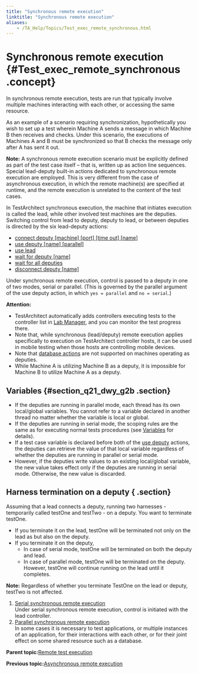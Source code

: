 ```yaml
--- 
title: "Synchronous remote execution"
linktitle: "Synchronous remote execution"
aliases: 
    - /TA_Help/Topics/Test_exec_remote_synchronous.html
---
```

# Synchronous remote execution {#Test_exec_remote_synchronous .concept}

In synchronous remote execution, tests are run that typically involve multiple machines interacting with each other, or accessing the same resource.

As an example of a scenario requiring synchronization, hypothetically you wish to set up a test wherein Machine A sends a message in which Machine B then receives and checks. Under this scenario, the executions of Machines A and B must be synchronized so that B checks the message only after A has sent it out.

**Note:** A synchronous remote execution scenario must be explicitly defined as part of the test case itself – that is, written up as action line sequences. Special lead-deputy built-in actions dedicated to synchronous remote execution are employed. This is very different from the case of asynchronous execution, in which the remote machine\(s\) are specified at runtime, and the remote execution is unrelated to the content of the test cases.

In TestArchitect synchronous execution, the machine that initiates execution is called the lead, while other involved test machines are the deputies. Switching control from lead to deputy, deputy to lead, or between deputies is directed by the six lead-deputy actions:

-   [connect deputy \[machine\] \[port\] \[time out\] \[name\]](../../TA_Automation/Topics/bia_connect_deputy.html)
-   [use deputy \[name\] \[parallel\]](../../TA_Automation/Topics/bia_use_deputy.html)
-   [use lead](../../TA_Automation/Topics/bia_use_lead.html)
-   [wait for deputy \[name\]](../../TA_Automation/Topics/bia_wait_for_deputy.html)
-   [wait for all deputies](../../TA_Automation/Topics/bia_wait_for_all_deputies.html)
-   [disconnect deputy \[name\]](../../TA_Automation/Topics/bia_disconnect_deputy.html)

Under synchronous remote execution, control is passed to a deputy in one of two modes, serial or parallel. \(This is governed by the parallel argument of the use deputy action, in which `yes = parallel` and `no = serial`.\)

**Attention:**

-   TestArchitect automatically adds controllers executing tests to the controller list in [Lab Manager](Lab_manager.html), and you can monitor the test progress there.
-   Note that, while synchronous \(lead/deputy\) remote execution applies specifically to execution on TestArchitect controller hosts, it can be used in mobile testing when those hosts are controlling mobile devices.
-   Note that [database actions](../../TA_Automation/Topics/bia_Database.html) are not supported on machines operating as deputies.
-   While Machine A is utilizing Machine B as a deputy, it is impossible for Machine B to utilize Machine A as a deputy.

## Variables {#section_q21_dwy_g2b .section}

-   If the deputies are running in parallel mode, each thread has its own local/global variables. You cannot refer to a variable declared in another thread no matter whether the variable is local or global.
-   If the deputies are running in serial mode, the scoping rules are the same as for executing normal tests procedures \(see [Variables](../../TA_Automation/Topics/The_test_language_variables.html) for details\).
-   If a test case variable is declared before both of the [use deputy](../../TA_Automation/Topics/bia_use_deputy.html) actions, the deputies can retrieve the value of that local variable regardless of whether the deputies are running in parallel or serial mode.
-   However, if the deputies write values to an existing local/global variable, the new value takes effect only if the deputies are running in serial mode. Otherwise, the new value is discarded.

## Harness termination on a deputy { .section}

Assuming that a lead connects a deputy, running two harnesses - temporarily called testOne and testTwo - on a deputy. You want to terminate testOne.

-   If you terminate it on the lead, testOne will be terminated not only on the lead as but also on the deputy.
-   If you terminate it on the deputy,
    -   In case of serial mode, testOne will be terminated on both the deputy and lead.
    -   In case of parallel mode, testOne will be terminated on the deputy. However, testOne will continue running on the lead until it completes.

**Note:** Regardless of whether you terminate TestOne on the lead or deputy, testTwo is not affected.

1.  [Serial synchronous remote execution](../../TA_Help/Topics/Test_exec_remote_synchronous_serial.html)  
Under serial synchronous remote execution, control is initiated with the lead controller.
2.  [Parallel synchronous remote execution](../../TA_Help/Topics/Test_exec_remote_synchronous_parallel.html)  
In some cases it is necessary to test applications, or multiple instances of an application, for their interactions with each other, or for their joint effect on some shared resource such as a database.

**Parent topic:**[Remote test execution](../../TA_Help/Topics/Test_exec_remote.html)

**Previous topic:**[Asynchronous remote execution](../../TA_Help/Topics/Test_exec_remote_asynchronous.html)

